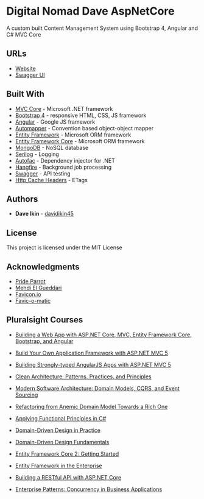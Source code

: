 # Digital Nomad Dave AspNetCore

A custom built Content Management System using Bootstrap 4, Angular and C# MVC Core

## URLs
* [Website](http://www.digitalnomaddave.com)
* [Swagger UI](http://www.digitalnomaddave.com/swagger)

## Built With

* [MVC Core](https://www.asp.net/mvc) - Microsoft .NET framework
* [Bootstrap 4](https://v4-alpha.getbootstrap.com/) - responsive HTML, CSS, JS framework
* [Angular](https://angular.io/) - Google JS framework
* [Automapper](http://automapper.org/) - Convention based object-object mapper
* [Entity Framework](https://msdn.microsoft.com/en-us/library/aa937723(v=vs.113).aspx) - Microsoft ORM framework
* [Entity Framework Core](https://docs.microsoft.com/en-us/ef/core/) - Microsoft ORM framework
* [MongoDB](https://www.mongodb.com) - NoSQL database
* [Serilog](https://serilog.net/) - Logging
* [Autofac](http://www.autofac.org/) - Dependency injector for .NET
* [Hangfire](https://rometools.github.io/rome/) - Background job processing
* [Swagger](https://swagger.io/) - API testing
* [Http Cache Headers](https://github.com/KevinDockx/HttpCacheHeaders) - ETags

## Authors

* **Dave Ikin** - [davidikin45](https://github.com/davidikin45)

## License

This project is licensed under the MIT License

## Acknowledgments

* [Pride Parrot](http://www.prideparrot.com)
* [Mehdi El Gueddari](http://mehdi.me/ambient-dbcontext-in-ef6/)
* [Favicon.io](https://favicon.io/)
* [Favic-o-matic](http://www.favicomatic.com/)

## Pluralsight Courses

* [Building a Web App with ASP.NET Core, MVC, Entity Framework Core, Bootstrap, and Angular](https://app.pluralsight.com/library/courses/aspnetcore-mvc-efcore-bootstrap-angular-web/table-of-contents)
* [Build Your Own Application Framework with ASP.NET MVC 5](https://app.pluralsight.com/library/courses/build-application-framework-aspdotnet-mvc-5/table-of-contents)

* [Building Strongly-typed AngularJS Apps with ASP.NET MVC 5](https://app.pluralsight.com/library/courses/building-strongly-typed-angularjs-apps-aspdotnet-mvc5/table-of-contents)

* [Clean Architecture: Patterns, Practices, and Principles](https://app.pluralsight.com/library/courses/clean-architecture-patterns-practices-principles/table-of-contents)
* [Modern Software Architecture: Domain Models, CQRS, and Event Sourcing](https://app.pluralsight.com/library/courses/modern-software-architecture-domain-models-cqrs-event-sourcing/table-of-contents)
* [Refactoring from Anemic Domain Model Towards a Rich One](https://app.pluralsight.com/library/courses/refactoring-anemic-domain-model/table-of-contents)
* [Applying Functional Principles in C#](https://app.pluralsight.com/library/courses/csharp-applying-functional-principles/table-of-contents)
* [Domain-Driven Design in Practice](https://app.pluralsight.com/library/courses/domain-driven-design-in-practice/table-of-contents)
* [Domain-Driven Design Fundamentals](https://app.pluralsight.com/library/courses/domain-driven-design-fundamentals/table-of-contents)

* [Entity Framework Core 2: Getting Started](https://app.pluralsight.com/library/courses/entity-framework-core-2-getting-started/table-of-contents)
* [Entity Framework in the Enterprise](https://app.pluralsight.com/library/courses/entity-framework-enterprise-update/table-of-contents)

* [Building a RESTful API with ASP.NET Core](https://app.pluralsight.com/library/courses/asp-dot-net-core-restful-api-building/table-of-contents)

* [Enterprise Patterns: Concurrency in Business Applications](https://app.pluralsight.com/library/courses/enterprise-patterns-concurrency-business-applications/table-of-contents)

